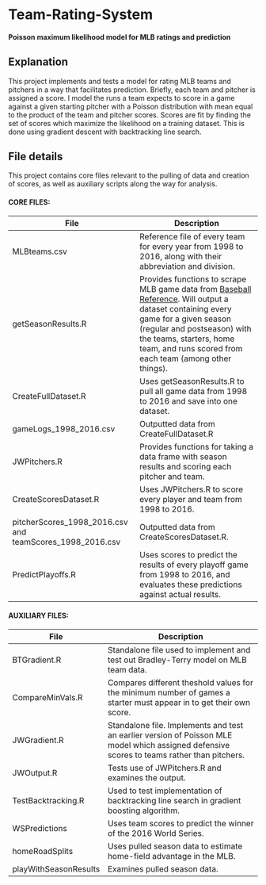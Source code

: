 # Team-Rating-System
#### Poisson maximum likelihood model for MLB ratings and prediction

## Explanation
This project implements and tests a model for rating MLB teams and pitchers in a way that facilitates prediction. Briefly, each team and pitcher is assigned a score. I model the runs a team expects to score in a game against a given starting pitcher with a Poisson distribution with mean equal to the product of the team and pitcher scores. Scores are fit by finding the set of scores which maximize the likelihood on a training dataset. This is done using gradient descent with backtracking line search.


## File details

This project contains core files relevant to the pulling of data and creation of scores, as well as auxiliary scripts along the way for analysis.

#### CORE FILES:

File | Description |
---- | ----------- |
MLBteams.csv | Reference file of every team for every year from 1998 to 2016, along with their abbreviation and division.
getSeasonResults.R | Provides functions to scrape MLB game data from [Baseball Reference](www.baseball-reference.com). Will output a dataset containing every game for a given season (regular and postseason) with the teams, starters, home team, and runs scored from each team (among other things).
CreateFullDataset.R | Uses getSeasonResults.R to pull all game data from 1998 to 2016 and save into one dataset.
gameLogs_1998_2016.csv | Outputted data from CreateFullDataset.R
JWPitchers.R | Provides functions for taking a data frame with season results and scoring each pitcher and team.
CreateScoresDataset.R | Uses JWPitchers.R to score every player and team from 1998 to 2016.
pitcherScores_1998_2016.csv and teamScores_1998_2016.csv | Outputted data from CreateScoresDataset.R.
PredictPlayoffs.R | Uses scores to predict the results of every playoff game from 1998 to 2016, and evaluates these predictions against actual results.

#### AUXILIARY FILES:

File | Description
---- | -----------
BTGradient.R | Standalone file used to implement and test out Bradley-Terry model on MLB team data.
CompareMinVals.R | Compares different theshold values for the minimum number of games a starter must appear in to get their own score.
JWGradient.R | Standalone file. Implements and test an earlier version of Poisson MLE model which assigned defensive scores to teams rather than pitchers.
JWOutput.R | Tests use of JWPitchers.R and examines the output.
TestBacktracking.R | Used to test implementation of backtracking line search in gradient boosting algorithm.
WSPredictions | Uses team scores to predict the winner of the 2016 World Series.
homeRoadSplits | Uses pulled season data to estimate home-field advantage in the MLB.
playWithSeasonResults | Examines pulled season data.
